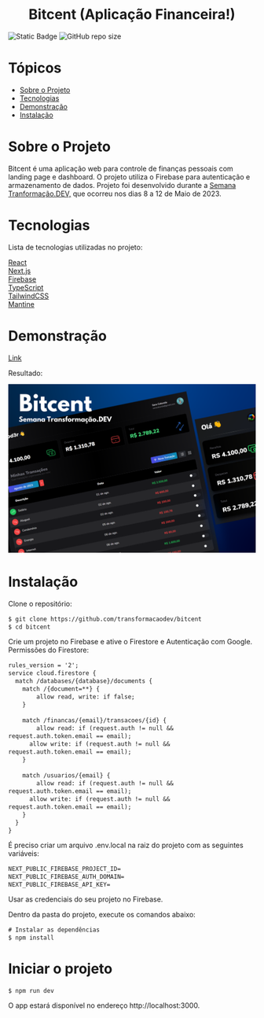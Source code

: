 <h1 align="center">Bitcent (Aplicação Financeira!)</h1>


![Static Badge](https://img.shields.io/badge/Status-Em_desenvolvimento-gree) ![GitHub repo size](https://img.shields.io/github/repo-size/Thiago-Cardoso-de-Vasconcelos/bitcent)

# Tópicos
  * [Sobre o Projeto](#Sobre)
  * [Tecnologias](#Tecnologias)
  * [Demonstração](#Demonstração)
  * [Instalação](#Instalação)


# Sobre o Projeto
Bitcent é uma aplicação web para controle de finanças pessoais com landing page e dashboard. O projeto utiliza o Firebase para autenticação e armazenamento de dados.
Projeto foi desenvolvido durante a [Semana Tranformação.DEV,](https://www.instagram.com/cod3rcursos) que ocorreu nos dias 8 a 12 de Maio de 2023.

# Tecnologias
Lista de tecnologias utilizadas no projeto:

[React](https://react.dev/)<br>
[Next.js](https://nextjs.org/)<br>
[Firebase](https://firebase.google.com/?hl=pt-br)<br>
[TypeScript](https://www.typescriptlang.org/)<br>
[TailwindCSS](https://tailwindcss.com/)<br>
[Mantine](https://mantine.dev/)<br>

# Demonstração
[Link](https://bitcent-2lzh-e4jwcyme4-thiago-cardoso-de-vasconcelos.vercel.app/)

Resultado:
<p align="center">
  <img  width "800" src="public/cover.svg">
</p>

# Instalação
Clone o repositório:

```
$ git clone https://github.com/transformacaodev/bitcent
$ cd bitcent
```

Crie um projeto no Firebase e ative o Firestore e Autenticação com Google.
Permissões do Firestore:

```
rules_version = '2';
service cloud.firestore {
  match /databases/{database}/documents {
    match /{document=**} {
    	allow read, write: if false;
    }

    match /financas/{email}/transacoes/{id} {
  		allow read: if (request.auth != null && request.auth.token.email == email);
      allow write: if (request.auth != null && request.auth.token.email == email);
    }
    
    match /usuarios/{email} {
  		allow read: if (request.auth != null && request.auth.token.email == email);
      allow write: if (request.auth != null && request.auth.token.email == email);
    }
  }
}
```

É preciso criar um arquivo .env.local na raiz do projeto com as seguintes variáveis:

```
NEXT_PUBLIC_FIREBASE_PROJECT_ID=
NEXT_PUBLIC_FIREBASE_AUTH_DOMAIN=
NEXT_PUBLIC_FIREBASE_API_KEY=
```
Usar as credenciais do seu projeto no Firebase.

Dentro da pasta do projeto, execute os comandos abaixo:
```
# Instalar as dependências
$ npm install
```

# Iniciar o projeto
```
$ npm run dev
```
O app estará disponível no endereço http://localhost:3000.



